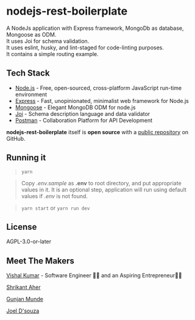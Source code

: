 # nodejs-rest-boilerplate

A NodeJs application with Express framework, MongoDb as database, Mongoose as ODM.  
It uses Joi for schema validation.  
It uses eslint, husky, and lint-staged for code-linting purposes.  
It contains a simple routing example.

## Tech Stack

* [Node.js] - Free, open-sourced, cross-platform JavaScript run-time environment
* [Express] - Fast, unopinionated, minimalist web framework for Node.js 
* [Mongoose] - Elegant MongoDB ODM for node.js
* [Joi] - Schema description language and data validator
* [Postman] - Collaboration Platform for API Development

**nodejs-rest-boilerplate** itself is **open source** with a [public repository][nodejs-rest-boilerplate] on GitHub.

## Running it

> `yarn`

> Copy *.env.sample* as **.env** to root directory, and put appropriate values in it. It is an optional step, application will run using default values if *.env* is not found.

> `yarn start` or `yarn run dev`

## License

AGPL-3.0-or-later

## Meet The Makers
[Vishal Kumar] - Software Engineer 👨‍💻 and an Aspiring Entrepreneur👨‍💼

[Shrikant Aher]

[Gunjan Munde]

[Joel D'souza]

[Vishal Kumar]: <https://www.linkedin.com/in/the-vishal-kumar/>
[Shrikant Aher]: <https://www.linkedin.com/in/shrikantaher/>
[Gunjan Munde]: <https://www.linkedin.com/in/gunjan-munde-599066183/>
[Joel D'souza]: <https://www.linkedin.com/in/joel-dsouza-19401a12a/>
[Node.js]: <https://nodejs.dev/>
[Express]: <http://expressjs.com/>
[Mongoose]: <https://mongoosejs.com/>
[Joi]: <https://joi.dev/>
[Postman]: <https://www.postman.com/>
[nodejs-rest-boilerplate]: <https://github.com/thenewj-com/nodejs-rest-boilerplate/>